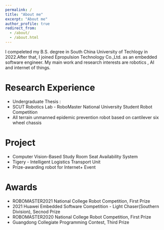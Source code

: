 ```yaml
---
permalink: /
title: "About me"
excerpt: "About me"
author_profile: true
redirect_from: 
  - /about/
  - /about.html
---
```


I compeleted my B.S. degree in South China University of Techlogy in 2022.After that, I joined Epropulsion Technology Co.,Ltd. as an embedded software engineer. My main work and research interests are robotics , AI and internet of things.

Research Experience
===================
- Undergraduate Thesis : <Fine-grained Classification of Bone Marrow Cells Using Deep Learning>
- SCUT Robotics Lab - RoboMaster National University Student Robot Competition
- All terrain unmanned epidemic prevention robot based on cantilever six wheel chassis

Project
========
- Computer Vision-Based Study Room Seat Availability System
- Tigery - Intelligent Logistics Transport Unit
- Prize-awarding robot for Internet+ Event

Awards
======
- ROBOMASTER2021 National College Robot Competition, First Prize
- 2021 Huawei Embedded Software Competition - Light Chaser(Southern Division), Secnod Prize
- ROBOMASTER2020 National College Robot Competition, First Prize
- Guangdong Collegiate Programming Contest, Third Prize
